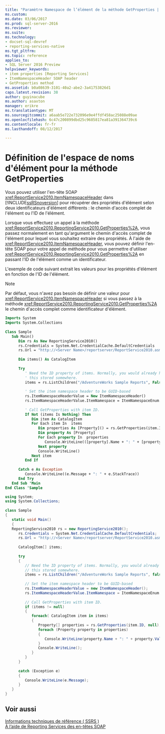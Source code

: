 ```yaml
---
title: "Paramètre Namespace de l’élément de la méthode GetProperties | Documents Microsoft"
ms.custom: 
ms.date: 03/06/2017
ms.prod: sql-server-2016
ms.reviewer: 
ms.suite: 
ms.technology:
- docset-sql-devref
- reporting-services-native
ms.tgt_pltfrm: 
ms.topic: reference
applies_to:
- SQL Server 2016 Preview
helpviewer_keywords:
- item properties [Reporting Services]
- ItemNamespaceHeader SOAP header
- GetProperties method
ms.assetid: b0a08639-3101-40a2-abe2-3a41753826d1
caps.latest.revision: 38
author: guyinacube
ms.author: asaxton
manager: erikre
ms.translationtype: MT
ms.sourcegitcommit: a6aab5e722e732096e9e4ffdf458ac25088e09ae
ms.openlocfilehash: 6c47c200899dbd25c9685817ea81a391364739c6
ms.contentlocale: fr-fr
ms.lasthandoff: 08/12/2017

---
```

# <a name="setting-the-item-namespace-for-the-getproperties-method"></a>Définition de l'espace de noms d'élément pour la méthode GetProperties
  Vous pouvez utiliser l'en-tête SOAP <xref:ReportService2010.ItemNamespaceHeader> dans [!INCLUDE[ssRSnoversion](../../includes/ssrsnoversion-md.md)] pour récupérer des propriétés d'élément selon deux identificateurs d'élément différents : le chemin d'accès complet de l'élément ou l'ID de l'élément.  
  
 Lorsque vous effectuez un appel à la méthode <xref:ReportService2010.ReportingService2010.GetProperties%2A>, vous passez normalement en tant qu'argument le chemin d'accès complet de l'élément pour lequel vous souhaitez extraire des propriétés. À l'aide de <xref:ReportService2010.ItemNamespaceHeader>, vous pouvez définir l'en-tête SOAP pour votre appel de méthode pour vous permettre d'utiliser <xref:ReportService2010.ReportingService2010.GetProperties%2A> en passant l'ID de l'élément comme un identificateur.  
  
 L'exemple de code suivant extrait les valeurs pour les propriétés d'élément en fonction de l'ID de l'élément.  
  
> [!NOTE]  
>  Par défaut, vous n'avez pas besoin de définir une valeur pour <xref:ReportService2010.ItemNamespaceHeader> si vous passez à la méthode <xref:ReportService2010.ReportingService2010.GetProperties%2A> le chemin d'accès complet comme identificateur d'élément.  
  
```vb  
Imports System  
Imports System.Collections  
  
Class Sample  
   Sub Main()  
      Dim rs As New ReportingService2010()  
      rs.Credentials = System.Net.CredentialCache.DefaultCredentials  
      rs.Url = "http://<Server Name>/reportserver/ReportService2010.asmx"  
  
      Dim items() As CatalogItem  
  
      Try  
         ' Need the ID property of items. Normally, you would already have   
         ' this stored somewhere.  
         items = rs.ListChildren("/AdventureWorks Sample Reports", False)  
  
         ' Set the item namespace header to be GUID-based  
         rs.ItemNamespaceHeaderValue = New ItemNamespaceHeader()  
         rs.ItemNamespaceHeaderValue.ItemNamespace = ItemNamespaceEnum.GUIDBased  
  
         ' Call GetProperties with item ID.  
         If Not (items Is Nothing) Then  
            Dim item As CatalogItem  
            For Each item In  items  
               Dim properties As [Property]() = rs.GetProperties(item.ID, Nothing)  
               Dim property As [Property]  
               For Each property In  properties  
                  Console.WriteLine(([property].Name + ": " + [property].Value))  
               Next property  
               Console.WriteLine()  
            Next item  
         End If  
  
      Catch e As Exception  
         Console.WriteLine((e.Message + ": " + e.StackTrace))  
      End Try  
   End Sub 'Main  
End Class 'Sample  
```  
  
```csharp  
using System;  
using System.Collections;  
  
class Sample  
{  
   static void Main()  
   {  
   ReportingService2010 rs = new ReportingService2010();  
      rs.Credentials = System.Net.CredentialCache.DefaultCredentials;  
      rs.Url = "http://<Server Name>/reportserver/ReportService2010.asmx";  
  
      CatalogItem[] items;  
  
      try  
      {  
         // Need the ID property of items. Normally, you would already have   
         // this stored somewhere.  
         items = rs.ListChildren("/AdventureWorks Sample Reports", false);  
  
         // Set the item namespace header to be GUID-based  
         rs.ItemNamespaceHeaderValue = new ItemNamespaceHeader();  
         rs.ItemNamespaceHeaderValue.ItemNamespace = ItemNamespaceEnum.GUIDBased;  
  
         // Call GetProperties with item ID.  
         if (items != null)  
         {  
            foreach( CatalogItem item in items)  
            {  
               Property[] properties = rs.GetProperties(item.ID, null);  
               foreach (Property property in properties)  
               {  
                  Console.WriteLine(property.Name + ": " + property.Value);  
               }  
               Console.WriteLine();  
            }  
         }  
      }  
  
      catch (Exception e)  
      {  
         Console.WriteLine(e.Message);  
      }  
   }  
}  
```  
  
## <a name="see-also"></a>Voir aussi  
 [Informations techniques de référence &#40; SSRS &#41;](../../reporting-services/technical-reference-ssrs.md)   
 [À l’aide de Reporting Services des en-têtes SOAP](../../reporting-services/report-server-web-service-net-framework-soap-headers/using-reporting-services-soap-headers.md)  
  
  
